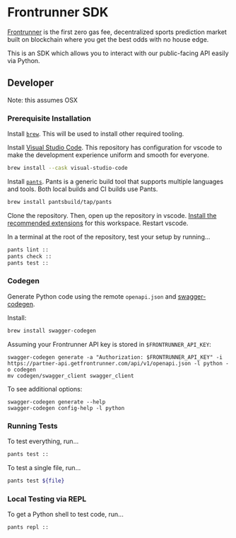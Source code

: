 # Frontrunner SDK

[Frontrunner][frontrunner] is the first zero gas fee, decentralized sports
prediction market built on blockchain where you get the best odds with no house
edge.

[frontrunner]: https://www.getfrontrunner.com/

This is an SDK which allows you to interact with our public-facing API easily
via Python.

## Developer

Note: this assumes OSX

### Prerequisite Installation

Install [`brew`][brew]. This will be used to install other required tooling.

[brew]: https://brew.sh/

Install [Visual Studio Code][vscode]. This repository has configuration for
vscode to make the development experience uniform and smooth for everyone.

[vscode]: https://code.visualstudio.com/

```sh
brew install --cask visual-studio-code
```

Install [`pants`][pants]. Pants is a generic build tool that supports multiple
languages and tools. Both local builds and CI builds use Pants.

[pants]: https://www.pantsbuild.org/docs/welcome-to-pants

```sh
brew install pantsbuild/tap/pants
```

Clone the repository. Then, open up the repository in vscode.
[Install the recommended extensions][install-recommended-extensions] for this
workspace. Restart vscode.

[install-recommended-extensions]: https://code.visualstudio.com/docs/editor/extension-marketplace#_workspace-recommended-extensions

In a terminal at the root of the repository, test your setup by running...

```sh
pants lint ::
pants check ::
pants test ::
```

### Codegen
Generate Python code using the remote `openapi.json` and [swagger-codegen][swagger-codegen].

[swagger-codegen]: https://github.com/swagger-api/swagger-codegen

Install:
```sh
brew install swagger-codegen
```

Assuming your Frontrunner API key is stored in `$FRONTRUNNER_API_KEY`:
```shell
swagger-codegen generate -a "Authorization: $FRONTRUNNER_API_KEY" -i https://partner-api.getfrontrunner.com/api/v1/openapi.json -l python -o codegen
mv codegen/swagger_client swagger_client
```

To see additional options:
```shell
swagger-codegen generate --help
swagger-codegen config-help -l python
```

### Running Tests

To test everything, run...

```sh
pants test ::
```

To test a single file, run...

```sh
pants test ${file}
```

### Local Testing via REPL

To get a Python shell to test code, run...

```sh
pants repl ::
```
